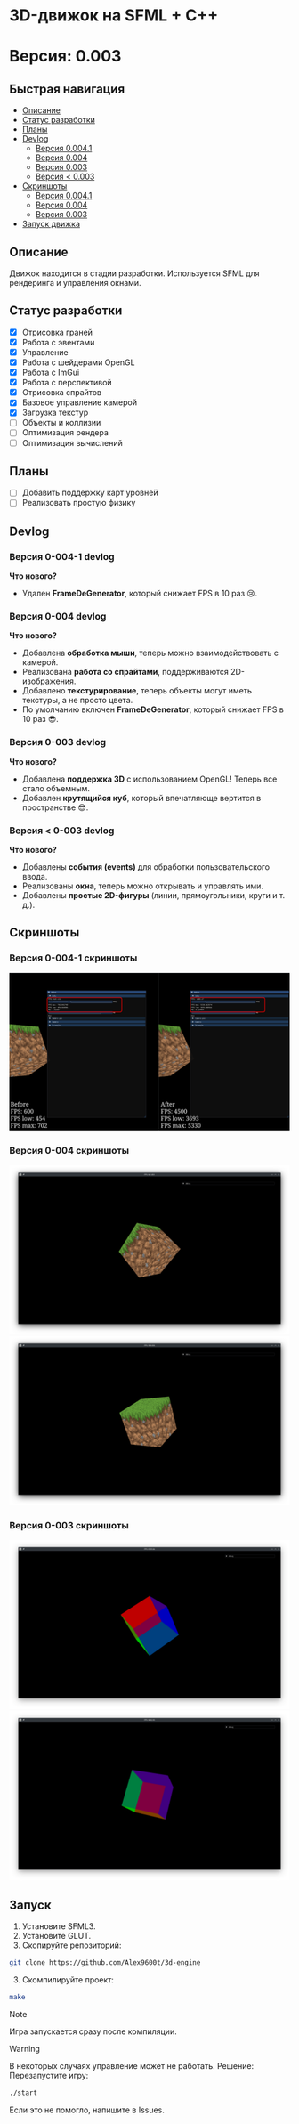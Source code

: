# 3D-движок на SFML + C++

# Версия: 0.003

## Быстрая навигация
- [Описание](#Описание)
- [Статус разработки](#Статус-разработки)
- [Планы](#Планы)
- [Devlog](#Devlog)
    - [Версия 0.004.1](#Версия-0-004-1-devlog)
    - [Версия 0.004](#Версия-0-004-devlog)
    - [Версия 0.003](#Версия-0-003-devlog)
    - [Версия < 0.003](#Версия-<-0-003-devlog)
- [Скриншоты](#Скриншоты)
    - [Версия 0.004.1](#Версия-0-004-1-скриншоты)
    - [Версия 0.004](#Версия-0-004-скриншоты)
    - [Версия 0.003](#Версия-0-003-скриншоты)
- [Запуск движка](#Запуск)


## Описание
Движок находится в стадии разработки. Используется SFML для рендеринга и управления окнами.

## Статус разработки
- [x] Отрисовка граней
- [x] Работа с эвентами
- [x] Управление
- [x] Работа с шейдерами OpenGL
- [x] Работа с ImGui
- [X] Работа с перспективой
- [x] Отрисовка спрайтов
- [x] Базовое управление камерой
- [x] Загрузка текстур
- [ ] Объекты и коллизии
- [ ] Оптимизация рендера
- [ ] Оптимизация вычислений

## Планы
- [ ] Добавить поддержку карт уровней
- [ ] Реализовать простую физику

## Devlog
### Версия 0-004-1 devlog
**Что нового?**  
- Удален **FrameDeGenerator**, который снижает FPS в 10 раз :cry:.
### Версия 0-004 devlog
**Что нового?**  
- Добавлена **обработка мыши**, теперь можно взаимодействовать с камерой.  
- Реализована **работа со спрайтами**, поддерживаются 2D-изображения.   
- Добавлено **текстурирование**, теперь объекты могут иметь текстуры, а не просто цвета.  
- По умолчанию включен **FrameDeGenerator**, который снижает FPS в 10 раз :sunglasses:.
### Версия 0-003 devlog
**Что нового?**  
- Добавлена **поддержка 3D** с использованием OpenGL! Теперь все стало объемным.  
- Добавлен **крутящийся куб**, который впечатляюще вертится в пространстве :sunglasses:.  
### Версия < 0-003 devlog
**Что нового?**  
- Добавлены **события (events)** для обработки пользовательского ввода.  
- Реализованы **окна**, теперь можно открывать и управлять ими.  
- Добавлены **простые 2D-фигуры** (линии, прямоугольники, круги и т. д.).  

## Скриншоты
### Версия 0-004-1 скриншоты
![screenshot_01](./Readme/img/cube_05_19_02_25.png)
### Версия 0-004 скриншоты
![screenshot_01](./Readme/img/cube_03_18_02_25.png)
![screenshot_02](./Readme/img/cube_04_18_02_25.png)
### Версия 0-003 скриншоты
![screenshot_01](./Readme/img/cube_01_17_02_25.png)
![screenshot_02](./Readme/img/cube_02_17_02_25.png)

## Запуск
1. Установите SFML3.
1. Установите GLUT.
2. Скопируйте репозиторий:
```sh
git clone https://github.com/Alex9600t/3d-engine
```
3. Скомпилируйте проект:
```sh
make
```
> [!NOTE]
> Игра запускается сразу после компиляции.

> [!WARNING]
> В некоторых случаях управление может не работать. 
> Решение:
> Перезапустите игру:
> ```sh
> ./start
> ```
> Если это не помогло, напишите в Issues.